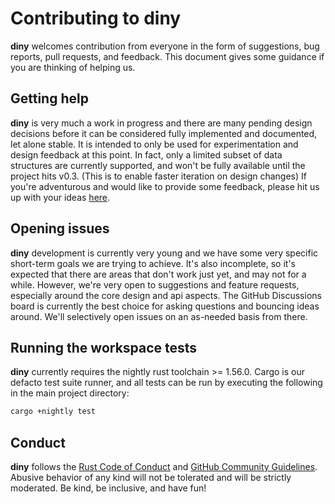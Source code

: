 # Contributing to diny

**diny** welcomes contribution from everyone in the form of suggestions, bug
reports, pull requests, and feedback. This document gives some guidance if you
are thinking of helping us.

## Getting help

**diny** is very much a work in progress and there are many pending design decisions before it can be considered fully implemented and documented, let alone stable. It is intended to only be used for experimentation and design feedback at this point.  In fact, only a limited subset of data structures are currently supported, and won't be fully available until the project hits v0.3.  (This is to enable faster iteration on design changes)  If you're adventurous and would like to provide some feedback, please hit us up with your ideas [here](https://github.com/dbdeviant/diny/discussions).

## Opening issues

**diny** development is currently very young and we have some very specific
short-term goals we are trying to achieve.  It's also incomplete, so it's
expected that there are areas that don't work just yet, and may not for a while.
However, we're very open to suggestions and feature requests, especially around
the core design and api aspects. The GitHub Discussions board is currently the
best choice for asking questions and bouncing ideas around.  We'll selectively
open issues on an as-needed basis from there.

## Running the workspace tests

**diny** currently requires the nightly rust toolchain >= 1.56.0. Cargo is our
defacto test suite runner, and all tests can be run by executing the following
in the main project directory:

```sh
cargo +nightly test
```

[`serde`]: https://github.com/serde-rs/serde/tree/master/serde
[`test_suite`]: https://github.com/serde-rs/serde/tree/master/test_suite

## Conduct

**diny** follows the [Rust Code of Conduct] and [GitHub Community Guidelines].  Abusive behavior
of any kind will not be tolerated and will be strictly moderated.  Be kind, be inclusive,
and have fun!

[Rust Code of Conduct]: https://www.rust-lang.org/policies/code-of-conduct
[GitHub Community Guidelines]: https://docs.github.com/en/github/site-policy/github-community-guidelines